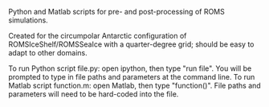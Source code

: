 Python and Matlab scripts for pre- and post-processing of ROMS simulations.

Created for the circumpolar Antarctic configuration of ROMSIceShelf/ROMSSeaIce with a quarter-degree grid; should be easy to adapt to other domains.

To run Python script file.py: open ipython, then type "run file". You will be prompted to type in file paths and parameters at the command line.
To run Matlab script function.m: open Matlab, then type "function()". File paths and parameters will need to be hard-coded into the file.



